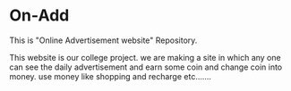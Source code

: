 # On-Add
This is "Online Advertisement website" Repository.

This website is our college project.
we are making a site in which any one can see the daily advertisement and earn some coin and change coin into money.
use money like shopping and recharge etc.......
